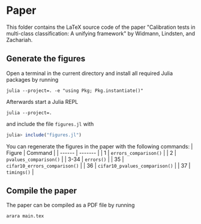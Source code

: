 # Paper

This folder contains the LaTeX source code of the paper "Calibration tests in
multi-class classification: A unifying framework" by Widmann, Lindsten, and
Zachariah.

## Generate the figures

Open a terminal in the current directory and install all required Julia packages
by running
```shell
julia --project=. -e "using Pkg; Pkg.instantiate()"
```
Afterwards start a Julia REPL
```shell
julia --project=.
```
and include the file `figures.jl` with

``` julia
julia> include("figures.jl")
```

You can regenerate the figures in the paper with the following commands:
| Figure | Command |
| ------ | ------- |
| 1 | `errors_comparison()` |
| 2 | `pvalues_comparison()` |
| 3-34 | `errors()` |
| 35 | `cifar10_errors_comparison()` |
| 36 | `cifar10_pvalues_comparison()` |
| 37 | `timings()` |

## Compile the paper

The paper can be compiled as a PDF file by running
```shell
arara main.tex
```
